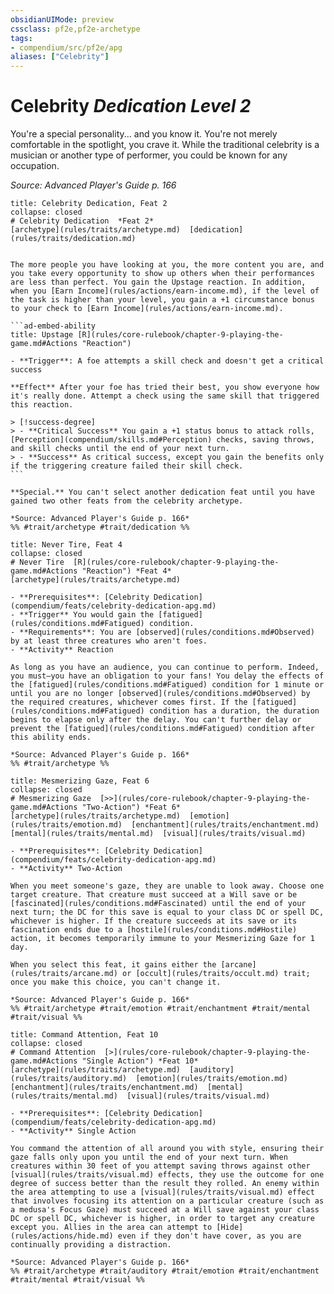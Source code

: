 ```yaml
---
obsidianUIMode: preview
cssclass: pf2e,pf2e-archetype
tags:
- compendium/src/pf2e/apg
aliases: ["Celebrity"]
---
```

# Celebrity *Dedication Level 2*  

You're a special personality... and you know it. You're not merely comfortable in the spotlight, you crave it. While the traditional celebrity is a musician or another type of performer, you could be known for any occupation.

*Source: Advanced Player's Guide p. 166*

````ad-embed-feat
title: Celebrity Dedication, Feat 2
collapse: closed
# Celebrity Dedication  *Feat 2*  
[archetype](rules/traits/archetype.md)  [dedication](rules/traits/dedication.md)  


The more people you have looking at you, the more content you are, and you take every opportunity to show up others when their performances are less than perfect. You gain the Upstage reaction. In addition, when you [Earn Income](rules/actions/earn-income.md), if the level of the task is higher than your level, you gain a +1 circumstance bonus to your check to [Earn Income](rules/actions/earn-income.md).

```ad-embed-ability
title: Upstage [R](rules/core-rulebook/chapter-9-playing-the-game.md#Actions "Reaction")

- **Trigger**: A foe attempts a skill check and doesn't get a critical success

**Effect** After your foe has tried their best, you show everyone how it's really done. Attempt a check using the same skill that triggered this reaction.

> [!success-degree] 
> - **Critical Success** You gain a +1 status bonus to attack rolls, [Perception](compendium/skills.md#Perception) checks, saving throws, and skill checks until the end of your next turn.
> - **Success** As critical success, except you gain the benefits only if the triggering creature failed their skill check.
```

**Special.** You can't select another dedication feat until you have gained two other feats from the celebrity archetype.

*Source: Advanced Player's Guide p. 166*  
%% #trait/archetype #trait/dedication %%
````  

```ad-embed-feat
title: Never Tire, Feat 4
collapse: closed
# Never Tire  [R](rules/core-rulebook/chapter-9-playing-the-game.md#Actions "Reaction") *Feat 4*  
[archetype](rules/traits/archetype.md)  

- **Prerequisites**: [Celebrity Dedication](compendium/feats/celebrity-dedication-apg.md)
- **Trigger** You would gain the [fatigued](rules/conditions.md#Fatigued) condition.
- **Requirements**: You are [observed](rules/conditions.md#Observed) by at least three creatures who aren't foes.
- **Activity** Reaction

As long as you have an audience, you can continue to perform. Indeed, you must—you have an obligation to your fans! You delay the effects of the [fatigued](rules/conditions.md#Fatigued) condition for 1 minute or until you are no longer [observed](rules/conditions.md#Observed) by the required creatures, whichever comes first. If the [fatigued](rules/conditions.md#Fatigued) condition has a duration, the duration begins to elapse only after the delay. You can't further delay or prevent the [fatigued](rules/conditions.md#Fatigued) condition after this ability ends.

*Source: Advanced Player's Guide p. 166*  
%% #trait/archetype %%
```  

```ad-embed-feat
title: Mesmerizing Gaze, Feat 6
collapse: closed
# Mesmerizing Gaze  [>>](rules/core-rulebook/chapter-9-playing-the-game.md#Actions "Two-Action") *Feat 6*  
[archetype](rules/traits/archetype.md)  [emotion](rules/traits/emotion.md)  [enchantment](rules/traits/enchantment.md)  [mental](rules/traits/mental.md)  [visual](rules/traits/visual.md)  

- **Prerequisites**: [Celebrity Dedication](compendium/feats/celebrity-dedication-apg.md)
- **Activity** Two-Action

When you meet someone's gaze, they are unable to look away. Choose one target creature. That creature must succeed at a Will save or be [fascinated](rules/conditions.md#Fascinated) until the end of your next turn; the DC for this save is equal to your class DC or spell DC, whichever is higher. If the creature succeeds at its save or its fascination ends due to a [hostile](rules/conditions.md#Hostile) action, it becomes temporarily immune to your Mesmerizing Gaze for 1 day.

When you select this feat, it gains either the [arcane](rules/traits/arcane.md) or [occult](rules/traits/occult.md) trait; once you make this choice, you can't change it.

*Source: Advanced Player's Guide p. 166*  
%% #trait/archetype #trait/emotion #trait/enchantment #trait/mental #trait/visual %%
```  

```ad-embed-feat
title: Command Attention, Feat 10
collapse: closed
# Command Attention  [>](rules/core-rulebook/chapter-9-playing-the-game.md#Actions "Single Action") *Feat 10*  
[archetype](rules/traits/archetype.md)  [auditory](rules/traits/auditory.md)  [emotion](rules/traits/emotion.md)  [enchantment](rules/traits/enchantment.md)  [mental](rules/traits/mental.md)  [visual](rules/traits/visual.md)  

- **Prerequisites**: [Celebrity Dedication](compendium/feats/celebrity-dedication-apg.md)
- **Activity** Single Action

You command the attention of all around you with style, ensuring their gaze falls only upon you until the end of your next turn. When creatures within 30 feet of you attempt saving throws against other [visual](rules/traits/visual.md) effects, they use the outcome for one degree of success better than the result they rolled. An enemy within the area attempting to use a [visual](rules/traits/visual.md) effect that involves focusing its attention on a particular creature (such as a medusa's Focus Gaze) must succeed at a Will save against your class DC or spell DC, whichever is higher, in order to target any creature except you. Allies in the area can attempt to [Hide](rules/actions/hide.md) even if they don't have cover, as you are continually providing a distraction.

*Source: Advanced Player's Guide p. 166*  
%% #trait/archetype #trait/auditory #trait/emotion #trait/enchantment #trait/mental #trait/visual %%
```